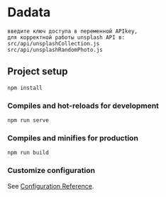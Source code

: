 # Dadata
```
введите ключ доступа в переменной APIkey, 
для корректной работы unsplash API в:
src/api/unsplashCollection.js
src/api/unsplashRandomPhoto.js
```

## Project setup
```
npm install
```

### Compiles and hot-reloads for development
```
npm run serve
```

### Compiles and minifies for production
```
npm run build
```

### Customize configuration
See [Configuration Reference](https://cli.vuejs.org/config/).
